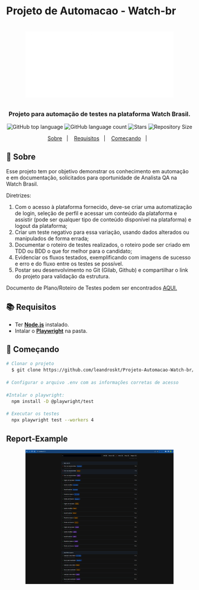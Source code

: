 # Projeto de Automacao - Watch-br
<h1 align="center">
  <p align="center">
    <img alt="Whatch" src="./assets/LOGO_WATCH.png" width="400px" />
  </p>

  <h3 align="center">
    Projeto para automação de testes na plataforma Watch Brasil.
  </h3>
  <p align="center">
     <img alt="GitHub top language" src="https://img.shields.io/github/languages/top/leandroskt/Projeto-Automacao-Watch-br?color=1db954">
      <img alt="GitHub language count" src="https://img.shields.io/github/languages/count/leandroskt/Projeto-Automacao-Watch-br?color=1db954">
      <img alt="Stars" src="https://img.shields.io/github/stars/leandroskt/Projeto-Automacao-Watch-br?color=1db954">
      <img alt="Repository Size" src="https://img.shields.io/github/repo-size/leandroskt/Projeto-Automacao-Watch-br?color=1db954">
  </p>
</h1>

<p align="center">
  <a href="#page_with_curl-sobre">Sobre</a>&nbsp;&nbsp;&nbsp;|&nbsp;&nbsp;&nbsp;
  <a href="#books-requisitos">Requisitos</a>&nbsp;&nbsp;&nbsp;|&nbsp;&nbsp;&nbsp;
  <a href="#rocket-começando">Começando</a>&nbsp;&nbsp;&nbsp;|&nbsp;&nbsp;&nbsp;
</p>

## :page_with_curl: Sobre

Esse projeto tem por objetivo demonstrar os conhecimento em automação e em documentação, solicitados para oportunidade de Analista QA na Watch Brasil.

Diretrizes:
1. Com o acesso à plataforma fornecido, deve-se criar uma automatização de login, seleção de perfil e acessar um conteúdo da plataforma e assistir (pode ser qualquer tipo de conteúdo disponível na plataforma) e logout da plataforma;
1. Criar um teste negativo para essa variação, usando dados alterados ou manipulados de forma errada;
1. Documentar o roteiro de testes realizados, o roteiro pode ser criado em TDD ou BDD o que for melhor para o candidato;
1. Evidenciar os fluxos testados, exemplificando com imagens de sucesso e erro e do fluxo entre os testes se possível.
1. Postar seu desenvolvimento no Git (Gilab, Github) e compartilhar o link do projeto para validação da estrutura.

Documento de Plano/Roteiro de Testes podem ser encontrados <a href="./features/">AQUI.</a>

## :books: Requisitos

- Ter [**Node.js**](https://nodejs.org/en/) instalado.
- Intalar o [**Playwright**](https://playwright.dev/) na pasta.

## :rocket: Começando

```bash
# Clonar o projeto
  $ git clone https://github.com/leandroskt/Projeto-Automacao-Watch-br/

# Configurar o arquivo .env com as informações corretas de acesso

#Intalar o playwright:
  npm install -D @playwright/test

# Executar os testes
  npx playwright test --workers 4
```

## Report-Example
<p align="center">
    <img alt="Preview" src="./assets/preview.png" width="400px" href="./playwright-report-example/index.html" />
</p>

